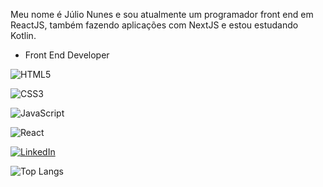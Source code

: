 Meu nome é Júlio Nunes e sou atualmente um programador front end em ReactJS, também fazendo aplicações com NextJS e estou estudando Kotlin.

-   Front End Developer

![HTML5](https://img.shields.io/badge/HTML5-000?style=for-the-badge&logo=html5)

![CSS3](https://img.shields.io/badge/CSS3-000?style=for-the-badge&logo=css3&logoColor=264CE4)

![JavaScript](https://img.shields.io/badge/JavaScript-000?style=for-the-badge&logo=javascript)

![React](https://img.shields.io/badge/React-000?style=for-the-badge&logo=react)

[![LinkedIn](https://img.shields.io/badge/LinkedIn-000?style=for-the-badge&logo=linkedin&logoColor=0E76A8)](https://www.linkedin.com/in/julinunes/)

![Top Langs](https://github-readme-stats-git-masterrstaa-rickstaa.vercel.app/api/top-langs/?username=julio-nt&layout=compact&bg_color=000&border_color=30A3DC&title_color=1414ff&text_color=FFF)
